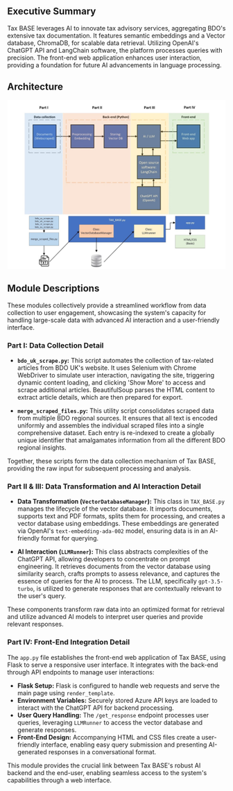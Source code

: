 ## Executive Summary

Tax BASE leverages AI to innovate tax advisory services, aggregating BDO's extensive tax documentation. It features semantic embeddings and a Vector database, ChromaDB, for scalable data retrieval. Utilizing OpenAI's ChatGPT API and LangChain software, the platform processes queries with precision. The front-end web application enhances user interaction, providing a foundation for future AI advancements in language processing.

## Architecture
![](https://github.com/Richie-Lee/LLM_practice/blob/main/Project/TAX%20BASE/images/Tax_BASE_code_architecture.jpg)

## Module Descriptions

These modules collectively provide a streamlined workflow from data collection to user engagement, showcasing the system's capacity for handling large-scale data with advanced AI interaction and a user-friendly interface.

### Part I: Data Collection Detail

- **`bdo_uk_scrape.py`:** This script automates the collection of tax-related articles from BDO UK's website. It uses Selenium with Chrome WebDriver to simulate user interaction, navigating the site, triggering dynamic content loading, and clicking 'Show More' to access and scrape additional articles. BeautifulSoup parses the HTML content to extract article details, which are then prepared for export.

- **`merge_scraped_files.py`:** This utility script consolidates scraped data from multiple BDO regional sources. It ensures that all text is encoded uniformly and assembles the individual scraped files into a single comprehensive dataset. Each entry is re-indexed to create a globally unique identifier that amalgamates information from all the different BDO regional insights. 

Together, these scripts form the data collection mechanism of Tax BASE, providing the raw input for subsequent processing and analysis.

### Part II & III: Data Transformation and AI Interaction Detail

- **Data Transformation (`VectorDatabaseManager`):** This class in `TAX_BASE.py` manages the lifecycle of the vector database. It imports documents, supports text and PDF formats, splits them for processing, and creates a vector database using embeddings. These embeddings are generated via OpenAI's `text-embedding-ada-002` model, ensuring data is in an AI-friendly format for querying.

- **AI Interaction (`LLMRunner`):** This class abstracts complexities of the ChatGPT API, allowing developers to concentrate on prompt engineering. It retrieves documents from the vector database using similarity search, crafts prompts to assess relevance, and captures the essence of queries for the AI to process. The LLM, specifically `gpt-3.5-turbo`, is utilized to generate responses that are contextually relevant to the user's query.

These components transform raw data into an optimized format for retrieval and utilize advanced AI models to interpret user queries and provide relevant responses.

### Part IV: Front-End Integration Detail

The `app.py` file establishes the front-end web application of Tax BASE, using Flask to serve a responsive user interface. It integrates with the back-end through API endpoints to manage user interactions:

- **Flask Setup:** Flask is configured to handle web requests and serve the main page using `render_template`.
- **Environment Variables:** Securely stored Azure API keys are loaded to interact with the ChatGPT API for backend processing.
- **User Query Handling:** The `/get_response` endpoint processes user queries, leveraging `LLMRunner` to access the vector database and generate responses.
- **Front-End Design:** Accompanying HTML and CSS files create a user-friendly interface, enabling easy query submission and presenting AI-generated responses in a conversational format.

This module provides the crucial link between Tax BASE's robust AI backend and the end-user, enabling seamless access to the system's capabilities through a web interface.
